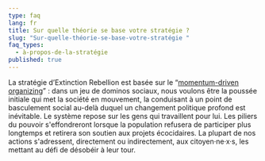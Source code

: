 ```yaml
---
type: faq
lang: fr
title: Sur quelle théorie se base votre stratégie ?
slug: "Sur-quelle-théorie-se-base-votre-stratégie "
faq_types:
  - à-propos-de-la-stratégie
published: true
---
```

La stratégie d’Extinction Rebellion est basée sur le “[momentum-driven organizing](https://by2020weriseup.net/assets/presentations/Presentation-momentum-driven-organising-EN.pdf)” : dans un jeu de dominos sociaux, nous voulons être la poussée initiale qui met la société en mouvement, la conduisant à un point de basculement social au-delà duquel un changement politique profond est inévitable. Le système repose sur les gens qui travaillent pour lui. Les piliers du pouvoir s'effondreront lorsque la population refusera de participer plus longtemps et retirera son soutien aux projets écocidaires. La plupart de nos actions s'adressent, directement ou indirectement, aux citoyen·ne·x·s, les mettant au défi de désobéir à leur tour.